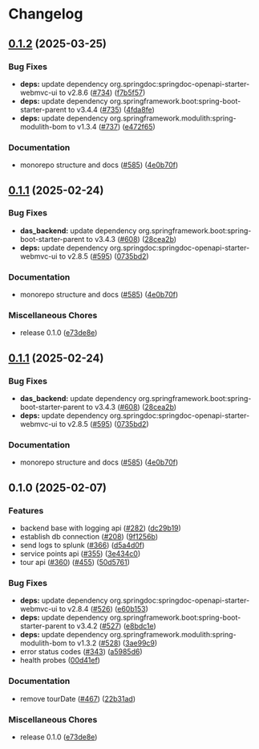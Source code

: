 # Changelog

## [0.1.2](https://github.com/SchweizerischeBundesbahnen/DAS/compare/backend-v0.1.1...backend-v0.1.2) (2025-03-25)


### Bug Fixes

* **deps:** update dependency org.springdoc:springdoc-openapi-starter-webmvc-ui to v2.8.6 ([#734](https://github.com/SchweizerischeBundesbahnen/DAS/issues/734)) ([f7b5f57](https://github.com/SchweizerischeBundesbahnen/DAS/commit/f7b5f5791ce79664e1413325fa4e038a51778de3))
* **deps:** update dependency org.springframework.boot:spring-boot-starter-parent to v3.4.4 ([#735](https://github.com/SchweizerischeBundesbahnen/DAS/issues/735)) ([4fda8fe](https://github.com/SchweizerischeBundesbahnen/DAS/commit/4fda8fe77023b1b6111ac2578c775de9d40554b6))
* **deps:** update dependency org.springframework.modulith:spring-modulith-bom to v1.3.4 ([#737](https://github.com/SchweizerischeBundesbahnen/DAS/issues/737)) ([e472f65](https://github.com/SchweizerischeBundesbahnen/DAS/commit/e472f659a038f0d899a47d1ff729eb99c993d984))


### Documentation

* monorepo structure and docs ([#585](https://github.com/SchweizerischeBundesbahnen/DAS/issues/585)) ([4e0b70f](https://github.com/SchweizerischeBundesbahnen/DAS/commit/4e0b70f93280618ed3abea084c1ada40c7f15c08))

## [0.1.1](https://github.com/SchweizerischeBundesbahnen/DAS/compare/backend-v0.1.1...backend-v0.1.0) (2025-02-24)


### Bug Fixes

* **das_backend:** update dependency org.springframework.boot:spring-boot-starter-parent to v3.4.3 ([#608](https://github.com/SchweizerischeBundesbahnen/DAS/issues/608)) ([28cea2b](https://github.com/SchweizerischeBundesbahnen/DAS/commit/28cea2baa75cb56faeb0a00455e548f93f872225))
* **deps:** update dependency org.springdoc:springdoc-openapi-starter-webmvc-ui to v2.8.5 ([#595](https://github.com/SchweizerischeBundesbahnen/DAS/issues/595)) ([0735bd2](https://github.com/SchweizerischeBundesbahnen/DAS/commit/0735bd2d32c68bf00452086364024cbefe1563f0))


### Documentation

* monorepo structure and docs ([#585](https://github.com/SchweizerischeBundesbahnen/DAS/issues/585)) ([4e0b70f](https://github.com/SchweizerischeBundesbahnen/DAS/commit/4e0b70f93280618ed3abea084c1ada40c7f15c08))


### Miscellaneous Chores

* release 0.1.0 ([e73de8e](https://github.com/SchweizerischeBundesbahnen/DAS/commit/e73de8ed6c8f44c533afcc709c822d14f554c065))

## [0.1.1](https://github.com/SchweizerischeBundesbahnen/DAS/compare/backend-v0.1.0...backend-v0.1.1) (2025-02-24)


### Bug Fixes

* **das_backend:** update dependency org.springframework.boot:spring-boot-starter-parent to v3.4.3 ([#608](https://github.com/SchweizerischeBundesbahnen/DAS/issues/608)) ([28cea2b](https://github.com/SchweizerischeBundesbahnen/DAS/commit/28cea2baa75cb56faeb0a00455e548f93f872225))
* **deps:** update dependency org.springdoc:springdoc-openapi-starter-webmvc-ui to v2.8.5 ([#595](https://github.com/SchweizerischeBundesbahnen/DAS/issues/595)) ([0735bd2](https://github.com/SchweizerischeBundesbahnen/DAS/commit/0735bd2d32c68bf00452086364024cbefe1563f0))


### Documentation

* monorepo structure and docs ([#585](https://github.com/SchweizerischeBundesbahnen/DAS/issues/585)) ([4e0b70f](https://github.com/SchweizerischeBundesbahnen/DAS/commit/4e0b70f93280618ed3abea084c1ada40c7f15c08))

## 0.1.0 (2025-02-07)


### Features

* backend base with logging api ([#282](https://github.com/SchweizerischeBundesbahnen/DAS/issues/282)) ([dc29b19](https://github.com/SchweizerischeBundesbahnen/DAS/commit/dc29b19d19d662e5053afbdd90ee01aecc4a23c0))
* establish db connection ([#208](https://github.com/SchweizerischeBundesbahnen/DAS/issues/208)) ([9f1256b](https://github.com/SchweizerischeBundesbahnen/DAS/commit/9f1256b57f715dec1eeb59cea1cb3800ecee4204))
* send logs to splunk ([#366](https://github.com/SchweizerischeBundesbahnen/DAS/issues/366)) ([d5a4d0f](https://github.com/SchweizerischeBundesbahnen/DAS/commit/d5a4d0fa8d0207bcf91d6936d442bb56b8a19191))
* service points api ([#355](https://github.com/SchweizerischeBundesbahnen/DAS/issues/355)) ([3e434c0](https://github.com/SchweizerischeBundesbahnen/DAS/commit/3e434c0285accc76c63e98b6d85938d7040db8a7))
* tour api ([#360](https://github.com/SchweizerischeBundesbahnen/DAS/issues/360)) ([#455](https://github.com/SchweizerischeBundesbahnen/DAS/issues/455)) ([50d5761](https://github.com/SchweizerischeBundesbahnen/DAS/commit/50d576157a0f9da28b0d9bfa57a4a55f3213299b))


### Bug Fixes
* **deps:** update dependency org.springdoc:springdoc-openapi-starter-webmvc-ui to v2.8.4 ([#526](https://github.com/SchweizerischeBundesbahnen/DAS/issues/526)) ([e60b153](https://github.com/SchweizerischeBundesbahnen/DAS/commit/e60b153bf638d30b45c2ee44607970dbeef91a21))
* **deps:** update dependency org.springframework.boot:spring-boot-starter-parent to v3.4.2 ([#527](https://github.com/SchweizerischeBundesbahnen/DAS/issues/527)) ([e8bdc1e](https://github.com/SchweizerischeBundesbahnen/DAS/commit/e8bdc1e50a614e1ede1ba0f6c8ab59bf4478241e))
* **deps:** update dependency org.springframework.modulith:spring-modulith-bom to v1.3.2 ([#528](https://github.com/SchweizerischeBundesbahnen/DAS/issues/528)) ([3ae99c9](https://github.com/SchweizerischeBundesbahnen/DAS/commit/3ae99c993a976b99a6ca24e098cbf53bd1153cf5))
* error status codes ([#343](https://github.com/SchweizerischeBundesbahnen/DAS/issues/343)) ([a5985d6](https://github.com/SchweizerischeBundesbahnen/DAS/commit/a5985d6475d55eb8aee741fc49bd30216ea006d2))
* health probes ([00d41ef](https://github.com/SchweizerischeBundesbahnen/DAS/commit/00d41ef60d6ba88446b6b7807ba64708f762fe4d))

### Documentation

* remove tourDate ([#467](https://github.com/SchweizerischeBundesbahnen/DAS/issues/467)) ([22b31ad](https://github.com/SchweizerischeBundesbahnen/DAS/commit/22b31ad1ee58bbfb0b7d3e4fe873c8a73014b922))


### Miscellaneous Chores

* release 0.1.0 ([e73de8e](https://github.com/SchweizerischeBundesbahnen/DAS/commit/e73de8ed6c8f44c533afcc709c822d14f554c065))
